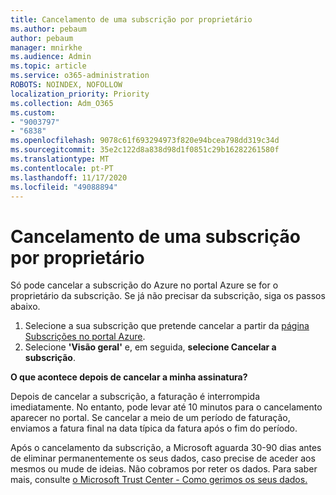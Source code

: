 ```yaml
---
title: Cancelamento de uma subscrição por proprietário
ms.author: pebaum
author: pebaum
manager: mnirkhe
ms.audience: Admin
ms.topic: article
ms.service: o365-administration
ROBOTS: NOINDEX, NOFOLLOW
localization_priority: Priority
ms.collection: Adm_O365
ms.custom:
- "9003797"
- "6838"
ms.openlocfilehash: 9078c61f693294973f820e94bcea798dd319c34d
ms.sourcegitcommit: 35e2c122d8a838d98d1f0851c29b16282261580f
ms.translationtype: MT
ms.contentlocale: pt-PT
ms.lasthandoff: 11/17/2020
ms.locfileid: "49088894"
---
```

# <a name="cancellation-of-a-subscription-by-owner"></a>Cancelamento de uma subscrição por proprietário

Só pode cancelar a subscrição do Azure no portal Azure se for o proprietário da subscrição. Se já não precisar da subscrição, siga os passos abaixo.

1. Selecione a sua subscrição que pretende cancelar a partir da [página Subscrições no portal Azure](https://ms.portal.azure.com/#blade/Microsoft_Azure_Billing/SubscriptionsBlade).
2. Selecione **'Visão geral'** e, em seguida, **selecione Cancelar a subscrição**.

**O que acontece depois de cancelar a minha assinatura?**

Depois de cancelar a subscrição, a faturação é interrompida imediatamente. No entanto, pode levar até 10 minutos para o cancelamento aparecer no portal. Se cancelar a meio de um período de faturação, enviamos a fatura final na data típica da fatura após o fim do período.

Após o cancelamento da subscrição, a Microsoft aguarda 30-90 dias antes de eliminar permanentemente os seus dados, caso precise de aceder aos mesmos ou mude de ideias. Não cobramos por reter os dados. Para saber mais, consulte [o Microsoft Trust Center - Como gerimos os seus dados.](https://www.microsoft.com/trust-center/privacy/data-management#leave)


